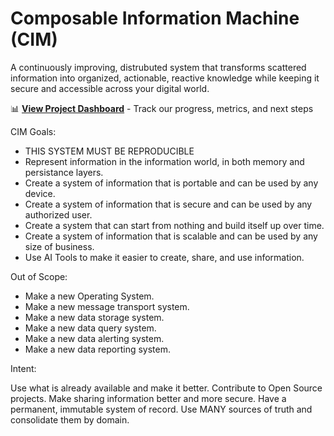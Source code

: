 # Composable Information Machine (CIM)

A continuously improving, distrubuted system that transforms scattered information into organized, actionable, reactive knowledge while keeping it secure and accessible across your digital world.

📊 **[View Project Dashboard](docs/dashboard.md)** - Track our progress, metrics, and next steps

CIM Goals:

- THIS SYSTEM MUST BE REPRODUCIBLE
- Represent information in the information world, in both memory and persistance layers.
- Create a system of information that is portable and can be used by any device.
- Create a system of information that is secure and can be used by any authorized user.
- Create a system that can start from nothing and build itself up over time.
- Create a system of information that is scalable and can be used by any size of business.
- Use AI Tools to make it easier to create, share, and use information. 

Out of Scope:

- Make a new Operating System.
- Make a new message transport system.
- Make a new data storage system.
- Make a new data query system.
- Make a new data alerting system.
- Make a new data reporting system.

Intent:

Use what is already available and make it better.
Contribute to Open Source projects.
Make sharing information better and more secure.
Have a permanent, immutable system of record.
Use MANY sources of truth and consolidate them by domain.
